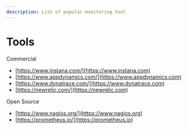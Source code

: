 ```yaml
---
description: List of popular monitoring tool
---
```


# Tools

Commercial

* [https://www.instana.com/](https://www.instana.com)
* [https://www.appdynamics.com/](https://www.appdynamics.com)
* [https://www.dynatrace.com/](https://www.dynatrace.com)
* [https://newrelic.com/](https://newrelic.com)

Open Source

* [https://www.nagios.org/](https://www.nagios.org)
* [https://prometheus.io/](https://prometheus.io)
